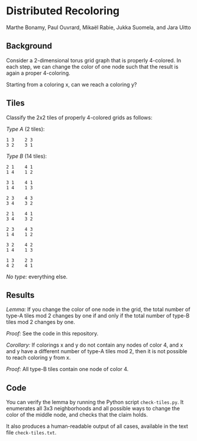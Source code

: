 Distributed Recoloring
======================

Marthe Bonamy, Paul Ouvrard, Mikaël Rabie, Jukka Suomela, and Jara Uitto


Background
----------

Consider a 2-dimensional torus grid graph that is properly 4-colored.
In each step, we can change the color of one node such that the result
is again a proper 4-coloring.

Starting from a coloring x, can we reach a coloring y?


Tiles
-----

Classify the 2x2 tiles of properly 4-colored grids as follows:

*Type A* (2 tiles):

    1 3    2 3
    3 2    3 1

*Type B* (14 tiles):

    2 1    4 1
    1 4    1 2

    3 1    4 1
    1 4    1 3

    2 3    4 3
    3 4    3 2

    2 1    4 1
    3 4    3 2

    2 3    4 3
    1 4    1 2

    3 2    4 2
    1 4    1 3

    1 3    2 3
    4 2    4 1

*No type:* everything else.


Results
-------

*Lemma:* If you change the color of one node in the grid,
the total number of type-A tiles mod 2 changes by one if and only if
the total number of type-B tiles mod 2 changes by one.

_Proof:_ See the code in this repository.

*Corollary:* If colorings x and y do not contain any nodes of color 4,
and x and y have a different number of type-A tiles mod 2, then it is
not possible to reach coloring y from x.

_Proof:_ All type-B tiles contain one node of color 4.


Code
----

You can verify the lemma by running the Python script `check-tiles.py`.
It enumerates all 3x3 neighborhoods and all possible ways to change the
color of the middle node, and checks that the claim holds.

It also produces a human-readable output of all cases, available in
the text file `check-tiles.txt`.
